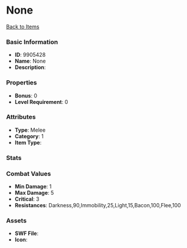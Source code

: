# None



[Back to Items](../items.md)

### Basic Information

- **ID**: 9905428
- **Name**: None
- **Description**: 

### Properties

- **Bonus**: 0
- **Level Requirement**: 0

### Attributes

- **Type**: Melee
- **Category**: 1
- **Item Type**: 

### Stats


### Combat Values

- **Min Damage**: 1
- **Max Damage**: 5
- **Critical**: 3
- **Resistances**: Darkness,90,Immobility,25,Light,15,Bacon,100,Flee,100

### Assets

- **SWF File**: 
- **Icon**: 

